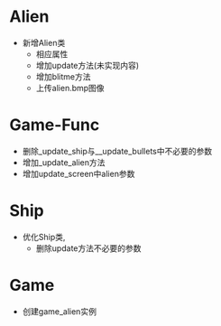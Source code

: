 # Alien

- 新增Alien类
  - 相应属性
  - 增加update方法(未实现内容)
  - 增加blitme方法
  - 上传alien.bmp图像



# Game-Func

- 删除_update_ship与__update_bullets中不必要的参数
- 增加_update_alien方法
- 增加update_screen中alien参数



# Ship

- 优化Ship类,
  - 删除update方法不必要的参数



# Game

- 创建game_alien实例





